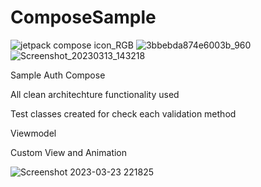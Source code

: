 # ComposeSample

![jetpack compose icon_RGB](https://user-images.githubusercontent.com/29164777/222916465-3966c6f2-2858-469d-981a-e484d478ed65.png)
![3bbebda874e6003b_960](https://user-images.githubusercontent.com/29164777/226410652-84b09cc1-d118-4306-a494-5fc18ddf42ac.png)
![Screenshot_20230313_143218](https://user-images.githubusercontent.com/29164777/224677143-4a45b7bb-5154-4519-9635-37412054a86f.png)


Sample Auth Compose

All clean architechture functionality used

Test classes created for check each validation method 

Viewmodel

Custom View and Animation


![Screenshot 2023-03-23 221825](https://user-images.githubusercontent.com/29164777/227310045-6077d90e-1dad-440b-9a00-080c9957e13c.png)
